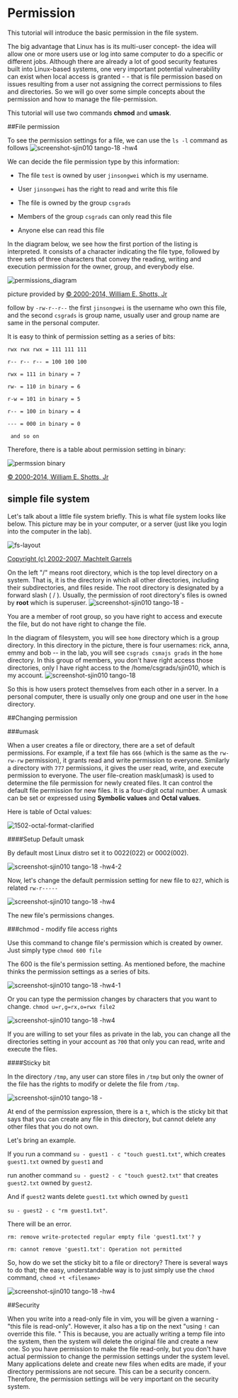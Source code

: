 Permission
===
This tutorial will introduce the basic permission in the file system. 

The big advantage that Linux has is its multi-user concept- the idea will allow one or more users use or log into same computer to do a specific or different jobs. 
Although there are already a lot of good security features built into Linux-based systems, one very important potential vulnerability can exist when local access is granted - - that is file permission based on issues resulting from a user not assigning the correct permissions to files and directories. 
So we will go over some simple concepts about the permission and how to manage the file-permission.

This tutorial will use two commands **chmod** and **umask**.

##File permission

To see the permission settings for a file, we can use the `ls -l` command as follows
![screenshot-sjin010 tango-18 -hw4](https://cloud.githubusercontent.com/assets/9039778/5391455/dda0fee2-80cf-11e4-849c-f3b88ca4da09.png)

We can decide the file permission type by this information:

* The file `test` is owned by user `jinsongwei` which is my username.

* User `jinsongwei` has the right to read and write this file

* The file is owned by the group `csgrads`

* Members of the group `csgrads` can only read this file

* Anyone else can read this file

In the diagram below, we see how the first portion of the listing is interpreted. 
It consists of a character indicating the file type, followed by three sets of three characters that convey the reading, writing and execution permission for the owner, group, and everybody else.

![permissions_diagram](https://cloud.githubusercontent.com/assets/9039778/5336536/b9d34ed4-7e72-11e4-8576-b93584d756fc.gif)

picture provided by [© 2000-2014, William E. Shotts, Jr](http://linuxcommand.org/lts0070.php)


follow by `-rw-r--r--` the first `jinsongwei` is the username who own this file, and the second `csgrads` is group name, usually user and group name are same in the personal computer.

It is easy to think of permission setting as a series of bits:

`rwx rwx rwx = 111 111 111`

`r-- r-- r-- = 100 100 100`

`rwx = 111 in binary = 7`

`rw- = 110 in binary = 6`

`r-w = 101 in binary = 5`

`r-- = 100 in binary = 4`

`--- = 000 in binary = 0`

` and so on`

Therefore, there is a table about permission setting in binary:

![permssion binary](https://cloud.githubusercontent.com/assets/9039778/5337629/93c29134-7e7f-11e4-98d7-8e5979a68a66.png)

[© 2000-2014, William E. Shotts, Jr](http://linuxcommand.org/lts0070.php)

## simple file system

Let's talk about a little file system briefly. 
This is what file system looks like below. 
This picture may be in your computer, or a server (just like you login into the computer in the lab).

![fs-layout](https://cloud.githubusercontent.com/assets/9039778/5335933/7a337768-7e68-11e4-9288-d82c3f90ba52.png)

[Copyright (c) 2002-2007, Machtelt Garrels](http://tldp.org/LDP/intro-linux/html/intro_07.html)

On the left "/" means root directory, which is the top level directory on a system. 
That is, it is the directory in which all other directories, including their subdirectories, and files reside.
The root directory is designated by a forward slash ( / ). 
Usually, the permission of root directory's files is owned by **root** which is superuser.
![screenshot-sjin010 tango-18 -](https://cloud.githubusercontent.com/assets/9039778/5391515/cf552a56-80d0-11e4-9bae-eeaf495f3cce.png)


You are a member of root group, so you have right to access and execute the file, but do not have right to change the file. 

In the diagram of filesystem, you will see `home` directory which is a group directory. 
In this directory in the picture, there is four usernames: rick, anna, emmy and bob -- in the lab, you will see `csgrads csmajs grads` in the `home` directory. 
In this group of members, you don't have right access those directories, only I have right access to the /home/csgrads/sjin010, which is my account.
![screenshot-sjin010 tango-18](https://cloud.githubusercontent.com/assets/9039778/5337107/992c241a-7e79-11e4-9ed3-2019375cd4fb.png)

So this is how users protect themselves from each other in a server.
In a personal computer, there is usually only one group and one user in the `home` directory.

##Changing permission

###umask

When a user creates a file or directory, there are a set of default permissions. 
For example, if a text file has `666` (which is the same as the `rw-rw-rw` permission), it grants read and write permission to everyone. 
Similarly a directory with `777` permissions, it gives the user read, write, and execute permission to everyone.
The user file-creation mask(umask) is used to determine the file permission for newly created files. 
It can control the default file permission for new files. It is a four-digit octal number. 
A umask can be set or expressed using **Symbolic values** and **Octal values**.

Here is table of Octal values:

![1502-octal-format-clarified](https://cloud.githubusercontent.com/assets/9039778/5392076/5c90ee5e-80d7-11e4-9921-f08759560a94.png)


####Setup Default umask

By default most Linux distro set it to 0022(022) or 0002(002). 

![screenshot-sjin010 tango-18 -hw4-2](https://cloud.githubusercontent.com/assets/9039778/5391953/e612dcf2-80d5-11e4-9578-bb213d1ee468.png)

Now, let's change the default permission setting for new file to `027`, which is related `rw-r-----`

![screenshot-sjin010 tango-18 -hw4](https://cloud.githubusercontent.com/assets/9039778/5392126/ebe71682-80d7-11e4-90f0-39dabe72c83b.png)

The new file's permissions changes. 




###chmod - modify file access rights

Use this command to change file's permission which is created by owner. 
Just simply type `chmod 600 file`

The 600 is the file's permission setting. 
As mentioned before, the machine thinks the permission settings as a series of bits.

![screenshot-sjin010 tango-18 -hw4-1](https://cloud.githubusercontent.com/assets/9039778/5392292/580b3f04-80d9-11e4-85ea-723411b89cc6.png)

Or you can type the permission changes by characters that you want to change. 
`chmod u=r,g=rx,o=rwx file2`

![screenshot-sjin010 tango-18 -hw4](https://cloud.githubusercontent.com/assets/9039778/5392365/1037afb8-80da-11e4-98c6-0944cd6ea2f2.png)

If you are willing to set your files as private in the lab, you can change all the directories setting in your account as `700` that only you can read, write and execute the files.

####Sticky bit

In the directory `/tmp`, any user can store files in `/tmp` but only the owner of the file has the rights to modify or delete the file from `/tmp`.

![screenshot-sjin010 tango-18 -](https://cloud.githubusercontent.com/assets/9039778/5392828/95942aba-80df-11e4-9af4-1c65a4d05b7a.png)

At end of the permission expression, there is a `t`, which is the sticky bit that says that you can create any file in this directory, but cannot delete any other files that you do not own.

Let's bring an example. 

If you run a command `su - guest1 - c "touch guest1.txt"`, which creates `guest1.txt` owned by `guest1` and

run another command `su - guest2 - c "touch guest2.txt"` that creates `guest2.txt` owned by `guest2`.

And if `guest2` wants delete `guest1.txt` which owned by `guest1`

`su - guest2 - c "rm guest1.txt"`.

There will be an error.

`rm: remove write-protected regular empty file 'guest1.txt'? y`

`rm: cannot remove 'guest1.txt': Operation not permitted`

So, how do we set the sticky bit to a file or directory? 
There is several ways to do that; the easy, understandable way is to just simply use the `chmod` command, `chmod +t <filename>`

![screenshot-sjin010 tango-18 -hw4](https://cloud.githubusercontent.com/assets/9039778/5393035/d0480f9e-80e1-11e4-82da-a69243008fd6.png)

 

##Security

When you write into a read-only file in vim, you will be given a warning - "this file is read-only". 
However, it also has a tip on the next "using `!` can override this file. " 
This is because, you are actually writing a temp file into the system, then the system will delete the original file and create a new one. 
So you have permission to make the file read-only, but you don't have actual permission to change the permission settings under the system level. 
Many applications delete and create new files when edits are made, if your directory permissions are not secure. This can be a security concern. 
Therefore, the permission settings will be very important on the security system.





